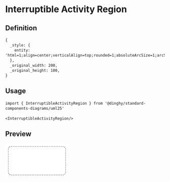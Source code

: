 # Interruptible Activity Region

## Definition

```
{
  _style: { 
    entity: 'html=1;align=center;verticalAlign=top;rounded=1;absoluteArcSize=1;arcSize=20;dashed=1;whiteSpace=wrap;',
  },
  _original_width: 200,
  _original_height: 100,
}
```

## Usage

```
import { InterruptibleActivityRegion } from '@dinghy/standard-components-diagrams/uml25'

<InterruptibleActivityRegion/>
```

## Preview

<img src="./interruptible-activity-region.png" width="200"/>
